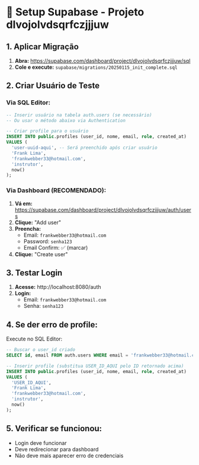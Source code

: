 # 🚀 Setup Supabase - Projeto dlvojolvdsqrfczjjjuw

## 1. Aplicar Migração

1. **Abra:** https://supabase.com/dashboard/project/dlvojolvdsqrfczjjjuw/sql
2. **Cole e execute:** `supabase/migrations/20250115_init_complete.sql`

## 2. Criar Usuário de Teste

### Via SQL Editor:
```sql
-- Inserir usuário na tabela auth.users (se necessário)
-- Ou usar o método abaixo via Authentication

-- Criar profile para o usuário
INSERT INTO public.profiles (user_id, nome, email, role, created_at)
VALUES (
  'user-uuid-aqui', -- Será preenchido após criar usuário
  'Frank Lima',
  'frankwebber33@hotmail.com',
  'instrutor',
  now()
);
```

### Via Dashboard (RECOMENDADO):
1. **Vá em:** https://supabase.com/dashboard/project/dlvojolvdsqrfczjjjuw/auth/users
2. **Clique:** "Add user"
3. **Preencha:**
   - Email: `frankwebber33@hotmail.com`
   - Password: `senha123`
   - Email Confirm: ✅ (marcar)
4. **Clique:** "Create user"

## 3. Testar Login

1. **Acesse:** http://localhost:8080/auth
2. **Login:**
   - Email: `frankwebber33@hotmail.com`
   - Senha: `senha123`

## 4. Se der erro de profile:

Execute no SQL Editor:
```sql
-- Buscar o user_id criado
SELECT id, email FROM auth.users WHERE email = 'frankwebber33@hotmail.com';

-- Inserir profile (substitua USER_ID_AQUI pelo ID retornado acima)
INSERT INTO public.profiles (user_id, nome, email, role, created_at)
VALUES (
  'USER_ID_AQUI',
  'Frank Lima', 
  'frankwebber33@hotmail.com',
  'instrutor',
  now()
);
```

## 5. Verificar se funcionou:
- Login deve funcionar
- Deve redirecionar para dashboard
- Não deve mais aparecer erro de credenciais